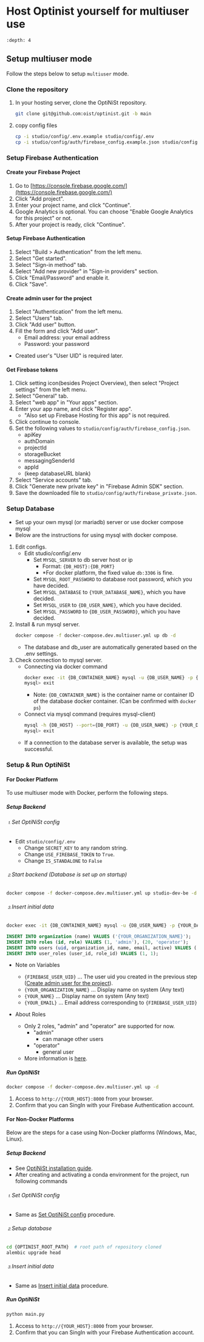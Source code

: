 Host Optinist yourself for multiuser use
========================================

```{contents}
:depth: 4
```

## Setup multiuser mode

Follow the steps below to setup `multiuser` mode.

### Clone the repository
1. In your hosting server, clone the OptiNiSt repository.
    ```bash
    git clone git@github.com:oist/optinist.git -b main
    ```
2. copy config files
    ```bash
    cp -i studio/config/.env.example studio/config/.env
    cp -i studio/config/auth/firebase_config.example.json studio/config/auth/firebase_config.json
    ```

###  Setup Firebase Authentication

#### Create your Firebase Project
1. Go to [https://console.firebase.google.com/](https://console.firebase.google.com/)
2. Click "Add project".
3. Enter your project name, and click "Continue".
4. Google Analytics is optional. You can choose "Enable Google Analytics for this project" or not.
5. After your project is ready, click "Continue".

#### Setup Firebase Authentication
1. Select "Build > Authentication" from the left menu.
2. Select "Get started".
3. Select "Sign-in method" tab.
4. Select "Add new provider" in "Sign-in providers" section.
5. Click "Email/Password" and enable it.
6. Click "Save".

#### Create admin user for the project
1. Select "Authentication" from the left menu.
2. Select "Users" tab.
3. Click "Add user" button.
4. Fill the form and click "Add user".
    - Email address: your email address
    - Password: your password

- Created user's "User UID" is required later.

#### Get Firebase tokens
1. Click setting icon(besides Project Overview), then select "Project settings" from the left menu.
2. Select "General" tab.
3. Select "web app" in "Your apps" section.
4. Enter your app name, and click "Register app".
    - "Also set up Firebase Hosting for this app" is not required.
5. Click continue to console.
6. Set the following values to `studio/config/auth/firebase_config.json`.
    - apiKey
    - authDomain
    - projectId
    - storageBucket
    - messagingSenderId
    - appId
    - (keep databaseURL blank)
7. Select "Service accounts" tab.
8. Click "Generate new private key" in "Firebase Admin SDK" section.
9. Save the downloaded file to `studio/config/auth/firebase_private.json`.

### Setup Database
- Set up your own mysql (or mariadb) server or use docker compose mysql
- Below are the instructions for using mysql with docker compose.

1. Edit configs.
    - Edit studio/config/.env
      - Set `MYSQL_SERVER` to db server host or ip
        - Format: `{DB_HOST}:{DB_PORT}`
        - \*For docker platform, the fixed value `db:3306` is fine.
      - Set `MYSQL_ROOT_PASSWORD` to database root password, which you have decided.
      - Set `MYSQL_DATABASE` to `{YOUR_DATABASE_NAME}`, which you have decided.
      - Set `MYSQL_USER` to `{DB_USER_NAME}`, which you have decided.
      - Set `MYSQL_PASSWORD` to `{DB_USER_PASSWORD}`, which you have decided.
2. Install & run mysql server.
    ```bash
    docker compose -f docker-compose.dev.multiuser.yml up db -d
    ```
    - The database and db_user are automatically generated based on the .env settings.
3. Check connection to mysql server.
    - Connecting via docker command
      ```bash
      docker exec -it {DB_CONTAINER_NAME} mysql -u {DB_USER_NAME} -p {YOUR_DATABASE_NAME}
      mysql> exit
      ```
      - Note: `{DB_CONTAINER_NAME}` is the container name or container ID of the database docker container. (Can be confirmed with `docker ps`)
    - Connect via mysql command (requires mysql-client)
      ```bash
      mysql -h {DB_HOST} --port={DB_PORT} -u {DB_USER_NAME} -p {YOUR_DATABASE_NAME}
      mysql> exit
      ```
    - If a connection to the database server is available, the setup was successful.

### Setup & Run OptiNiSt

#### For Docker Platform

To use multiuser mode with Docker, perform the following steps.

##### Setup Backend

###### &#x2488;Set OptiNiSt config
- Edit `studio/config/.env`
    - Change `SECRET_KEY` to any random string.
    - Change `USE_FIREBASE_TOKEN` to `True`.
    - Change `IS_STANDALONE` to `False`

###### &#x2489;Start backend (Database is set up on startup)
```bash
docker compose -f docker-compose.dev.multiuser.yml up studio-dev-be -d
```

###### &#x248a;Insert initial data
```bash
docker exec -it {DB_CONTAINER_NAME} mysql -u {DB_USER_NAME} -p {YOUR_DATABASE_NAME}
```
```sql
INSERT INTO organization (name) VALUES ('{YOUR_ORGANIZATION_NAME}');
INSERT INTO roles (id, role) VALUES (1, 'admin'), (20, 'operator');
INSERT INTO users (uid, organization_id, name, email, active) VALUES ('{FIREBASE_USER_UID}', 1, '{YOUR_NAME}', '{YOUR_EMAIL}', true);
INSERT INTO user_roles (user_id, role_id) VALUES (1, 1);
```
  - Note on Variables
    - `{FIREBASE_USER_UID}` ... The user uid you created in the previous step ([Create admin user for the project](#create-admin-user-for-the-project)).
    - `{YOUR_ORGANIZATION_NAME}` ... Display name on system (Any text)
    - `{YOUR_NAME}` ... Display name on system (Any text)
    - `{YOUR_EMAIL}` ... Email address corresponding to `{FIREBASE_USER_UID}`

- About Roles
  - Only 2 roles, "admin" and "operator" are supported for now.
    - "admin"
      - can manage other users
    - "operator"
      - general user
  - More information is [here](usage.md).

##### Run OptiNiSt
```bash
docker compose -f docker-compose.dev.multiuser.yml up -d
```

1. Access to `http://{YOUR_HOST}:8000` from your browser.
2. Confirm that you can SingIn with your Firebase Authentication account.

#### For Non-Docker Platforms

Below are the steps for a case using Non-Docker platforms (Windows, Mac, Linux).

##### Setup Backend
- See [OptiNiSt installation guide](../installation/index.rst).
- After creating and activating a conda environment for the project, run following commands

###### &#x2488;Set OptiNiSt config
- Same as [Set OptiNiSt config](#set-optinist-config) procedure.

###### &#x2489;Setup database
```bash
cd {OPTINIST_ROOT_PATH}  # root path of repository cloned
alembic upgrade head
```

###### &#x248a;Insert initial data
- Same as [Insert initial data](#insert-initial-data) procedure.

##### Run OptiNiSt
```bash
python main.py
```

1. Access to `http://{YOUR_HOST}:8000` from your browser.
2. Confirm that you can SingIn with your Firebase Authentication account.
